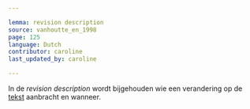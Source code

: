```yaml
---

lemma: revision description
source: vanhoutte_en_1998
page: 125
language: Dutch
contributor: caroline
last_updated_by: caroline

---
```


In de _revision description <revisionDesc>_ wordt bijgehouden wie een verandering op de [tekst](text.html) aanbracht en wanneer.
